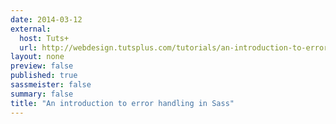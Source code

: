 ```yaml
---
date: 2014-03-12
external: 
  host: Tuts+
  url: http://webdesign.tutsplus.com/tutorials/an-introduction-to-error-handling-in-sass--cms-19996
layout: none
preview: false
published: true
sassmeister: false
summary: false
title: "An introduction to error handling in Sass"
---
```

